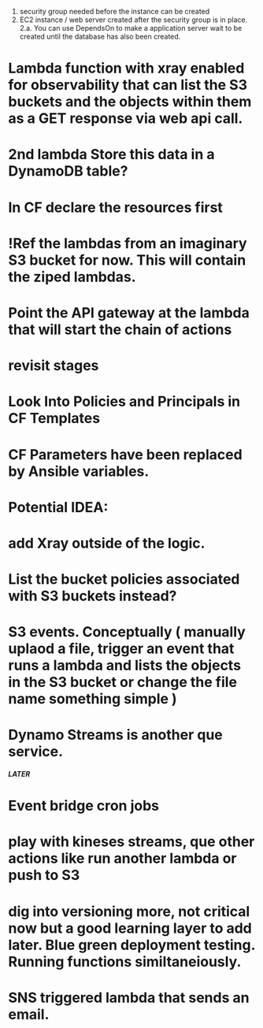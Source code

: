 
1. security group needed before the instance can be created
2. EC2 instance / web server created after the security group is in place.
    2.a. You can use DependsOn to make a application server wait to be created until the database has also been created. 
    



# Lambda function with xray enabled for observability that can list the S3 buckets and the objects within them as a GET response via web api call.
# 2nd lambda Store this data in a DynamoDB table? 


# In CF declare the resources first
# !Ref the lambdas from an imaginary S3 bucket for now. This will contain the ziped lambdas. 
# Point the API gateway at the lambda that will start the chain of actions
#   revisit stages 




# Look Into Policies and Principals in CF Templates  

# CF Parameters have been replaced by Ansible variables.

# Potential IDEA: 
# add Xray outside of the logic. 
# List the bucket policies associated with S3 buckets instead?



# S3 events. Conceptually ( manually uplaod a file, trigger an event that runs a lambda and lists the objects in the S3 bucket or change the file name something simple ) 
# Dynamo Streams is another que service.

##### LATER #####
# Event bridge cron jobs
# play with kineses streams, que other actions like run another lambda or push to S3
# dig into versioning more, not critical now but a good learning layer to add later. Blue green deployment testing. Running functions similtaneiously. 
# SNS triggered lambda that sends an email.